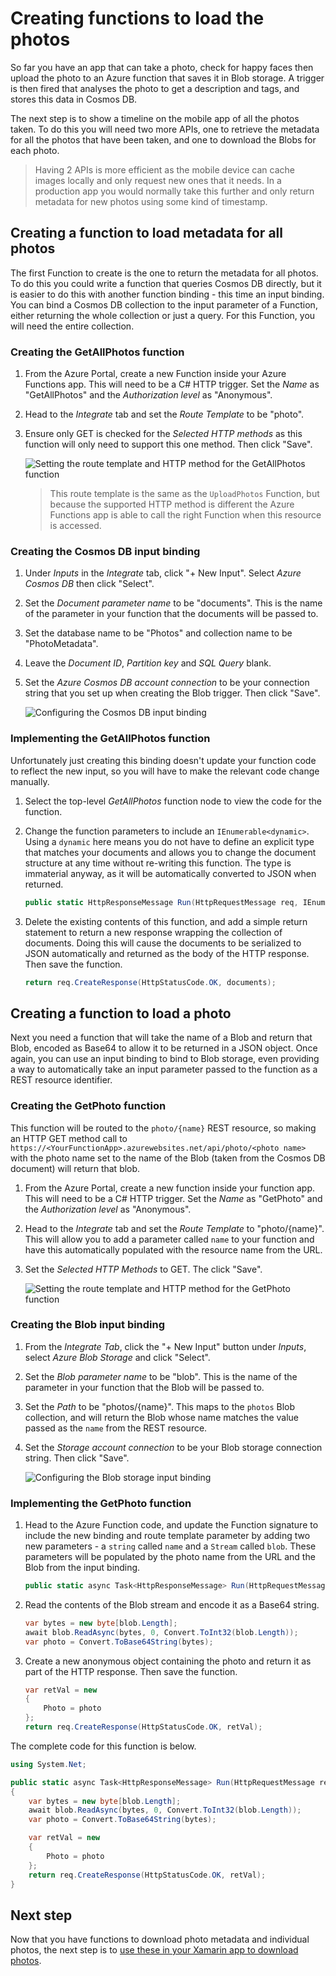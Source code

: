 # Creating functions to load the photos

So far you have an app that can take a photo, check for happy faces then upload the photo to an Azure function that saves it in Blob storage. A trigger is then fired that analyses the photo to get a description and tags, and stores this data in Cosmos DB.

The next step is to show a timeline on the mobile app of all the photos taken. To do this you will need two more APIs, one to retrieve the metadata for all the photos that have been taken, and one to download the Blobs for each photo.

> Having 2 APIs is more efficient as the mobile device can cache images locally and only request new ones that it needs. In a production app you would normally take this further and only return metadata for new photos using some kind of timestamp.

## Creating a function to load metadata for all photos

The first Function to create is the one to return the metadata for all photos. To do this you could write a function that queries Cosmos DB directly, but it is easier to do this with another function binding - this time an input binding. You can bind a Cosmos DB collection to the input parameter of a Function, either returning the whole collection or just a query. For this Function, you will need the entire collection.

### Creating the GetAllPhotos function

1. From the Azure Portal, create a new Function inside your Azure Functions app. This will need to be a C# HTTP trigger. Set the _Name_ as "GetAllPhotos" and the _Authorization level_ as "Anonymous".
2. Head to the _Integrate_ tab and set the _Route Template_ to be "photo".
3. Ensure only GET is checked for the _Selected HTTP methods_ as this function will only need to support this one method. Then click "Save".

    ![Setting the route template and HTTP method for the GetAllPhotos function](../Images/PortalGetAllPhotosIntegrate.png)

    > This route template is the same as the `UploadPhotos` Function, but because the supported HTTP method is different the Azure Functions app is able to call the right Function when this resource is accessed.

### Creating the Cosmos DB input binding

1. Under _Inputs_ in the _Integrate_ tab, click "+ New Input". Select _Azure Cosmos DB_ then click "Select".
2. Set the _Document parameter name_ to be "documents". This is the name of the parameter in your function that the documents will be passed to.
3. Set the database name to be "Photos" and collection name to be "PhotoMetadata".
4. Leave the _Document ID_, _Partition key_ and _SQL Query_ blank.
5. Set the _Azure Cosmos DB account connection_ to be your connection string that you set up when creating the Blob trigger. Then click "Save".

    ![Configuring the Cosmos DB input binding](../Images/PortalConfigureCosmosInputBinding.png)

### Implementing the GetAllPhotos function

Unfortunately just creating this binding doesn't update your function code to reflect the new input, so you will have to make the relevant code change manually.

1. Select the top-level _GetAllPhotos_ function node to view the code for the function.
2. Change the function parameters to include an `IEnumerable<dynamic>`. Using a `dynamic` here means you do not have to define an explicit type that matches your documents and allows you to change the document structure at any time without re-writing this function. The type is immaterial anyway, as it will be automatically converted to JSON when returned.

    ```cs
    public static HttpResponseMessage Run(HttpRequestMessage req, IEnumerable<dynamic> documents, TraceWriter log)
    ```

3. Delete the existing contents of this function, and add a simple return statement to return a new response wrapping the collection of documents. Doing this will cause the documents to be serialized to JSON automatically and returned as the body of the HTTP response. Then save the function.

    ```cs
    return req.CreateResponse(HttpStatusCode.OK, documents);
    ```

## Creating a function to load a photo

Next you need a function that will take the name of a Blob and return that Blob, encoded as Base64 to allow it to be returned in a JSON object. Once again, you can use an input binding to bind to Blob storage, even providing a way to automatically take an input parameter passed to the function as a REST resource identifier.

### Creating the GetPhoto function

This function will be routed to the `photo/{name}` REST resource, so making an HTTP GET method call to `https://<YourFunctionApp>.azurewebsites.net/api/photo/<photo name>` with the photo name set to the name of the Blob (taken from the Cosmos DB document) will return that blob.

1. From the Azure Portal, create a new function inside your function app. This will need to be a C# HTTP trigger. Set the _Name_ as "GetPhoto" and the _Authorization level_ as "Anonymous".
2. Head to the _Integrate_ tab and set the _Route Template_ to "photo/{name}". This will allow you to add a parameter called `name` to your function and have this automatically populated with the resource name from the URL.
3. Set the _Selected HTTP Methods_ to GET. The click "Save".

    ![Setting the route template and HTTP method for the GetPhoto function](../Images/PortalGetPhotoIntegrate.png)

### Creating the Blob input binding

1. From the _Integrate Tab_, click the "+ New Input" button under _Inputs_, select _Azure Blob Storage_ and click "Select".
2. Set the _Blob parameter name_ to be "blob". This is the name of the parameter in your function that the Blob will be passed to.
3. Set the _Path_ to be "photos/{name}". This maps to the `photos` Blob collection, and will return the Blob whose name matches the value passed as the `name` from the REST resource.
4. Set the _Storage account connection_ to be your Blob storage connection string. Then click "Save".

    ![Configuring the Blob storage input binding](../Images/PortalConfigureBlobsInputBinding.png)

### Implementing the GetPhoto function

1. Head to the Azure Function code, and update the Function signature to include the new binding and route template parameter by adding two new parameters - a `string` called `name` and a `Stream` called `blob`. These parameters will be populated by the photo name from the URL and the Blob from the input binding.

    ```cs
    public static async Task<HttpResponseMessage> Run(HttpRequestMessage req, string name, Stream blob, TraceWriter log)
    ```

2. Read the contents of the Blob stream and encode it as a Base64 string.

    ```cs
    var bytes = new byte[blob.Length];
    await blob.ReadAsync(bytes, 0, Convert.ToInt32(blob.Length));
    var photo = Convert.ToBase64String(bytes);
    ```

3. Create a new anonymous object containing the photo and return it as part of the HTTP response. Then save the function.

    ```cs
    var retVal = new
    {
        Photo = photo
    };
    return req.CreateResponse(HttpStatusCode.OK, retVal);
    ```

The complete code for this function is below.

```cs
using System.Net;

public static async Task<HttpResponseMessage> Run(HttpRequestMessage req, string name, Stream blob, TraceWriter log)
{
    var bytes = new byte[blob.Length];
    await blob.ReadAsync(bytes, 0, Convert.ToInt32(blob.Length));
    var photo = Convert.ToBase64String(bytes);

    var retVal = new
    {
        Photo = photo
    };
    return req.CreateResponse(HttpStatusCode.OK, retVal);
}
```

## Next step

Now that you have functions to download photo metadata and individual photos, the next step is to [use these in your Xamarin app to download photos](./11-DownloadPhotosToMobileApp.md).
